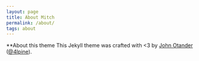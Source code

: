 ```yaml
---
layout: page
title: About Mitch
permalink: /about/
tags: about
---
```


**About this theme
This Jekyll theme was crafted with <3 by [John Otander](http://johnotander.com)
([@4lpine](https://twitter.com/4lpine)).


